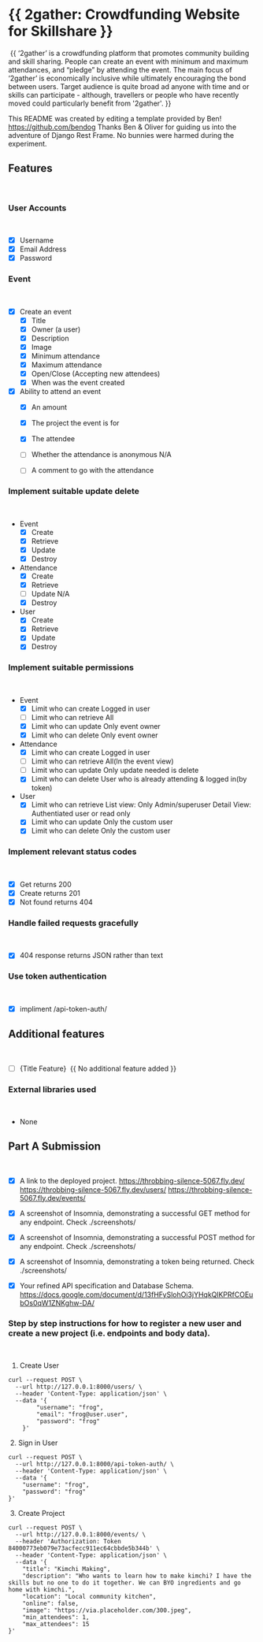 # {{ 2gather: Crowdfunding Website for Skillshare }}
​
{{ ‘2gather’ is a crowdfunding platform that promotes community building and skill sharing. People can create an event with minimum and maximum attendances, and “pledge” by attending the event. The main focus of ‘2gather’ is economically inclusive while ultimately encouraging the bond between users. Target audience is quite broad ad anyone with time and or skills can participate - although, travellers or people who have recently moved could particularly benefit from '2gather'. }}
​

This README was created by editing a template provided by Ben! https://github.com/bendog
Thanks Ben & Oliver for guiding us into the adventure of Django Rest Frame. No bunnies were harmed during the experiment.

## Features
​
### User Accounts
​
- [X] Username
- [X] Email Address
- [X] Password
​

### Event
​
- [X] Create an event
  - [X] Title
  - [X] Owner (a user)
  - [X] Description
  - [X] Image
  - [X] Minimum attendance
  - [X] Maximum attendance
  - [X] Open/Close (Accepting new attendees)
  - [X] When was the event created
- [X] Ability to attend an event
  - [X] An amount
  - [X] The project the event is for
  - [X] The attendee
  - [ ] Whether the attendance is anonymous
    N/A
  - [ ] A comment to go with the attendance

  
### Implement suitable update delete
​
- Event
  - [X] Create
  - [X] Retrieve
  - [X] Update
  - [X] Destroy
- Attendance
  - [X] Create
  - [X] Retrieve
  - [ ] Update
    N/A
  - [X] Destroy
- User
  - [X] Create
  - [X] Retrieve
  - [X] Update
  - [X] Destroy
​

### Implement suitable permissions
​
- Event
  - [X] Limit who can create
    Logged in user
  - [ ] Limit who can retrieve
    All
  - [X] Limit who can update
    Only event owner
  - [X] Limit who can delete
    Only event owner

- Attendance
  - [X] Limit who can create
    Logged in user
  - [ ] Limit who can retrieve
    All(In the event view)
  - [ ] Limit who can update
    Only update needed is delete
  - [X] Limit who can delete
    User who is already attending & logged in(by token)

- User
  - [X] Limit who can retrieve
    List view: Only Admin/superuser
    Detail View: Authentiated user or read only
  - [X] Limit who can update
    Only the custom user
  - [X] Limit who can delete
​    Only the custom user

### Implement relevant status codes
​
- [X] Get returns 200
- [X] Create returns 201
- [X] Not found returns 404
​
### Handle failed requests gracefully 
​
- [X] 404 response returns JSON rather than text
​
### Use token authentication
​
- [X] impliment /api-token-auth/
​
## Additional features
​
- [ ] {Title Feature}
​
{{ No additional feature added }}
​
​
### External libraries used
​
- None
​
​
## Part A Submission
​
- [X] A link to the deployed project.
  https://throbbing-silence-5067.fly.dev/
  https://throbbing-silence-5067.fly.dev/users/
  https://throbbing-silence-5067.fly.dev/events/
- [X] A screenshot of Insomnia, demonstrating a successful GET method for any endpoint.
  Check ./screenshots/
- [X] A screenshot of Insomnia, demonstrating a successful POST method for any endpoint.
    Check ./screenshots/
- [X] A screenshot of Insomnia, demonstrating a token being returned.
    Check ./screenshots/
- [X] Your refined API specification and Database Schema.
​   https://docs.google.com/document/d/13fHFySlohOi3jYHqkQlKPRfCOEubOs0qW1ZNKghw-DA/


### Step by step instructions for how to register a new user and create a new project (i.e. endpoints and body data).
​
1. Create User
​
```shell
curl --request POST \
  --url http://127.0.0.1:8000/users/ \
  --header 'Content-Type: application/json' \
  --data '{
		"username": "frog",
		"email": "frog@user.user",
		"password": "frog"
	}'
```
​
2. Sign in User
​
```shell
curl --request POST \
  --url http://127.0.0.1:8000/api-token-auth/ \
  --header 'Content-Type: application/json' \
  --data '{
	"username": "frog",
	"password": "frog"
}'
```
​
3. Create Project
​
```shell
curl --request POST \
  --url http://127.0.0.1:8000/events/ \
  --header 'Authorization: Token 84000773eb079e73acfecc911ec64cbbde5b344b' \
  --header 'Content-Type: application/json' \
  --data '{
	"title": "Kimchi Making",
	"description": "Who wants to learn how to make kimchi? I have the skills but no one to do it together. We can BYO ingredients and go home with kimchi.",
	"location": "Local community kitchen",
	"online": false,
	"image": "https://via.placeholder.com/300.jpeg",
	"min_attendees": 1,
	"max_attendees": 15
}'


